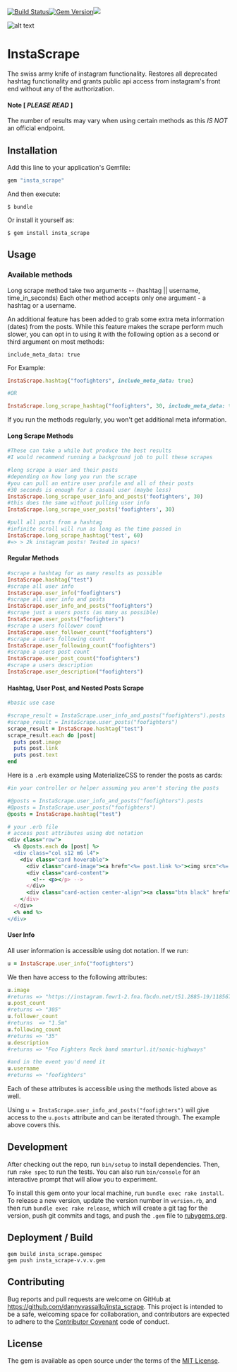 [![Build Status](https://travis-ci.org/dannyvassallo/insta_scrape.svg?branch=master)](https://travis-ci.org/dannyvassallo/insta_scrape)[![Gem Version](https://badge.fury.io/rb/insta_scrape.svg)](https://badge.fury.io/rb/insta_scrape)![](http://ruby-gem-downloads-badge.herokuapp.com/insta_scrape?type=total&color=brightgreen)

![alt text](https://s3-us-west-2.amazonaws.com/instascrape/instascrapelogo.png "logo")
# InstaScrape

The swiss army knife of instagram functionality. Restores all deprecated hashtag functionality and grants public api access from instagram's front end without any of the authorization.

#### Note [ *PLEASE READ* ]

The number of results may vary when using certain methods as this *IS NOT* an official endpoint.

## Installation

Add this line to your application's Gemfile:

```ruby
gem "insta_scrape"
```

And then execute:

    $ bundle

Or install it yourself as:

    $ gem install insta_scrape

## Usage

### Available methods

Long scrape method take two arguments -- (hashtag || username, time_in_seconds)
Each other method accepts only one argument - a hashtag or a username.

An additional feature has been added to grab some extra meta information (dates) from the posts.
While this feature makes the scrape perform much slower, you can opt in to using it with
the following option as a second or third argument on most methods:

`include_meta_data: true`

For Example:

```ruby
InstaScrape.hashtag("foofighters", include_meta_data: true)

#OR

InstaScrape.long_scrape_hashtag("foofighters", 30, include_meta_data: true)
```

If you run the methods regularly, you won't get additional meta information.

#### Long Scrape Methods
```ruby
#These can take a while but produce the best results
#I would recommend running a background job to pull these scrapes

#long scrape a user and their posts
#depending on how long you run the scrape
#you can pull an entire user profile and all of their posts
#30 seconds is enough for a casual user (maybe less)
InstaScrape.long_scrape_user_info_and_posts('foofighters', 30)
#this does the same without pulling user info
InstaScrape.long_scrape_user_posts('foofighters', 30)

#pull all posts from a hashtag
#infinite scroll will run as long as the time passed in
InstaScrape.long_scrape_hashtag('test', 60)
#=> > 2k instagram posts! Tested in specs!
```

#### Regular Methods
```ruby
#scrape a hashtag for as many results as possible
InstaScrape.hashtag("test")
#scrape all user info
InstaScrape.user_info("foofighters")
#scrape all user info and posts
InstaScrape.user_info_and_posts("foofighters")
#scrape just a users posts (as many as possible)
InstaScrape.user_posts("foofighters")
#scrape a users follower count
InstaScrape.user_follower_count("foofighters")
#scrape a users following count
InstaScrape.user_following_count("foofighters")
#scrape a users post count
InstaScrape.user_post_count("foofighters")
#scrape a users description
InstaScrape.user_description("foofighters")
```

#### Hashtag, User Post, and Nested Posts Scrape

```ruby
#basic use case

#scrape_result = InstaScrape.user_info_and_posts("foofighters").posts
#scrape_result = InstaScrape.user_posts("foofighters")
scrape_result = InstaScrape.hashtag("test")
scrape_result.each do |post|
  puts post.image
  puts post.link
  puts post.text
end
```

Here is a `.erb` example using MaterializeCSS to render the posts as cards:

```ruby
#in your controller or helper assuming you aren't storing the posts

#@posts = InstaScrape.user_info_and_posts("foofighters").posts
#@posts = InstaScrape.user_posts("foofighters")
@posts = InstaScrape.hashtag("test")
```

```ruby
# your .erb file
# access post attributes using dot notation
<div class="row">
  <% @posts.each do |post| %>
  <div class="col s12 m6 l4">
    <div class="card hoverable">
      <div class="card-image"><a href="<%= post.link %>"><img src="<%= post.image %>"></a></div>
      <div class="card-content">
        <!-- <p></p> -->
      </div>
      <div class="card-action center-align"><a class="btn black" href="<%= post.link %>">Open Post</a></div>
    </div>
  </div>
  <% end %>
</div>
```

#### User Info

All user information is accessible using dot notation.
If we run:
```ruby
u = InstaScrape.user_info("foofighters")
```
We then have access to the following attributes:
```ruby
u.image
#returns => "https://instagram.fewr1-2.fna.fbcdn.net/t51.2885-19/11856782_370180896524950_961003442_a.jpg"
u.post_count
#returns => "305"
u.follower_count
#returns  => "1.5m"
u.following_count
#returns => "35"
u.description
#returns => "Foo Fighters Rock band smarturl.it/sonic-highways"

#and in the event you'd need it
u.username
#returns => "foofighters"
```

Each of these attributes is accessible using the methods listed above as well.

Using `u = InstaScrape.user_info_and_posts("foofighters")` will give access to the `u.posts` attribute and can be iterated through.
The example above covers this.

## Development

After checking out the repo, run `bin/setup` to install dependencies. Then, run `rake spec` to run the tests. You can also run `bin/console` for an interactive prompt that will allow you to experiment.

To install this gem onto your local machine, run `bundle exec rake install`. To release a new version, update the version number in `version.rb`, and then run `bundle exec rake release`, which will create a git tag for the version, push git commits and tags, and push the `.gem` file to [rubygems.org](https://rubygems.org).

## Deployment / Build

```
gem build insta_scrape.gemspec
gem push insta_scrape-v.v.v.gem
```

## Contributing

Bug reports and pull requests are welcome on GitHub at https://github.com/dannyvassallo/insta_scrape. This project is intended to be a safe, welcoming space for collaboration, and contributors are expected to adhere to the [Contributor Covenant](http://contributor-covenant.org) code of conduct.


## License

The gem is available as open source under the terms of the [MIT License](http://opensource.org/licenses/MIT).

